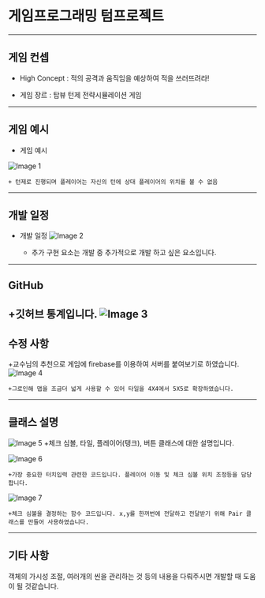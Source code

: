 게임프로그래밍 텀프로젝트
======

------
게임 컨셉
------
+ High Concept : 적의 공격과 움직임을 예상하여 적을 쓰러뜨려라!

+ 게임 장르 : 탑뷰 턴제 전략시뮬레이션 게임


------
게임 예시
------

+ 게임 예시

![Image 1](https://i.imgur.com/a2SVEaG.png)

    + 턴제로 진행되며 플레이어는 자신의 턴에 상대 플레이어의 위치를 볼 수 없음


------
개발 일정
------
+ 개발 일정
![Image 2](https://i.imgur.com/py7XLPQ.png)

    + 추가 구현 요소는 개발 중 추가적으로 개발 하고 싶은 요소입니다.

------
GitHub
------
+깃허브 통계입니다.
![Image 3](https://i.imgur.com/eYu8lGu.png)
------
수정 사항
------
+교수님의 추천으로 게임에 firebase를 이용하여 서버를 붙여보기로 하였습니다.
![Image 4](https://i.imgur.com/eYu8lGu.png)

	+그로인해 맵을 조금더 넓게 사용할 수 있어 타일을 4X4에서 5X5로 확장하였습니다.

------
클래스 설명
------
![Image 5](https://i.imgur.com/oDzEL1p.png)
	+체크 심볼, 타일, 플레이어(탱크), 버튼 클래스에 대한 설명입니다.


![Image 6](https://i.imgur.com/FGEYJcN.png)

	+가장 중요한 터치입력 관련한 코드입니다. 플레이어 이동 및 체크 심볼 위치 조정등을 담당합니다.

![Image 7](https://i.imgur.com/FGEYJcN.png)

	+체크 심볼을 결정하는 함수 코드입니다. x,y를 한꺼번에 전달하고 전달받기 위해 Pair 클래스를 만들어 사용하였습니다.


------
기타 사항
------
객체의 가시성 조절, 여러개의 씬을 관리하는 것 등의 내용을 다뤄주시면 개발할 때 도움이 될 것같습니다.

